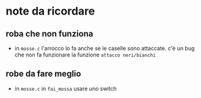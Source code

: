 # note da ricordare

## roba che non funziona 

* in `mosse.c` l'arrocco lo fa anche se le caselle sono attaccate. c'è un bug che non fa funzionare la funzione `attacco neri/bianchi`

## robe da fare meglio

* in `mosse.c` in `fai_mossa` usare uno switch